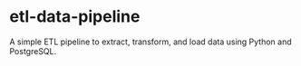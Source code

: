 # etl-data-pipeline
A simple ETL pipeline to extract, transform, and load data using Python and PostgreSQL.
